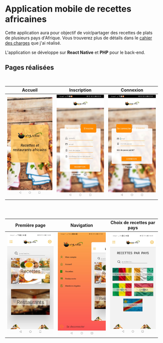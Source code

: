 # Application mobile de recettes africaines

Cette application aura pour objectif de voir/partager des recettes de plats de plusieurs pays d'Afrique. Vous trouverez plus de détails dans le [cahier des charges](https://github.com/PaolaMBIA/Projet_React_Native/blob/master/Cahier_des_charges/Cahier_des_Charges.pdf) que j'ai réalisé.

L'application se développe sur **React Native** et **PHP** pour le back-end.


## Pages réalisées 
<br/>

| Accueil | Inscription | Connexion |
|---------|-------------|-----------|
|<img width=200 src="https://github.com/Afro-tchop/Afro/blob/master/home1.jpeg"/>|<img width=200 src="https://github.com/Afro-tchop/Afro/blob/master/inscription.jpg"/>|<img width=200 src="https://github.com/Afro-tchop/Afro/blob/master/connexion.jpg"/>
<br/>
<br/>

| Première page | Navigation | Choix de recettes par pays |
|---------|-------------|-----------|
|<img width=200 src="https://github.com/Afro-tchop/Afro/blob/master/accueil.jpeg"/>|<img width=200 src="https://github.com/Afro-tchop/Afro/blob/master/nav-1.jpeg"/>|<img width=200 src="https://github.com/Afro-tchop/Afro/blob/master/recettes.jpeg"/>
